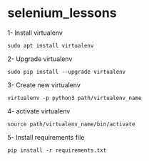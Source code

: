 # selenium_lessons

1- Install virtualenv

    sudo apt install virtualenv
    
2- Upgrade virtualenv

    sudo pip install --upgrade virtualenv

3- Create new virtualenv

    virtualenv -p python3 path/virtualenv_name

4- activate virtualenv

    source path/virtualenv_name/bin/activate

5- Install requirements file

    pip install -r requirements.txt
